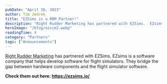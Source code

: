 ```yaml
---
pubDate: "April 26, 2023"
author: Tim Jedrek
title: "EZSims is a RRM Partner!"
description: "Right Rudder Marketing has partnered with EZSims.  EZsims is a software company that helps develop software for flight simulators.  They bridge the gap between hardware components and the flight simulator software.  "
heroImage: "/blog/ezsim2.webp"
readingTime: 4
category: "Partners"
tags: ["Announcements"]
---
```


[Right Rudder Marketing](https://rightruddermarketing.com/) has partnered with EZSims. EZsims is a software company that helps develop software for flight simulators. They bridge the gap between hardware components and the flight simulator software.

**Check them out here: <https://ezsims.io/>**
